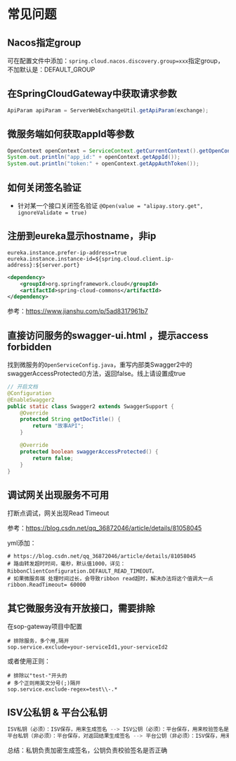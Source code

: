 # 常见问题

## Nacos指定group

可在配置文件中添加：`spring.cloud.nacos.discovery.group=xxx`指定group，不加默认是：DEFAULT_GROUP

## 在SpringCloudGateway中获取请求参数

```java
ApiParam apiParam = ServerWebExchangeUtil.getApiParam(exchange);
```

## 微服务端如何获取appId等参数

```java
OpenContext openContext = ServiceContext.getCurrentContext().getOpenContext();
System.out.println("app_id:" + openContext.getAppId());
System.out.println("token:" + openContext.getAppAuthToken());
```


## 如何关闭签名验证

- 针对某一个接口关闭签名验证
`@Open(value = "alipay.story.get", ignoreValidate = true)`


## 注册到eureka显示hostname，非ip

```properties
eureka.instance.prefer-ip-address=true
eureka.instance.instance-id=${spring.cloud.client.ip-address}:${server.port}
```

```xml
<dependency>
    <groupId>org.springframework.cloud</groupId>
    <artifactId>spring-cloud-commons</artifactId>
</dependency>
```

参考：https://www.jianshu.com/p/5ad8317961b7

## 直接访问服务的swagger-ui.html ，提示access forbidden

找到微服务的`OpenServiceConfig.java`，重写内部类Swagger2中的swaggerAccessProtected()方法，返回false。线上请设置成true

```java
// 开启文档
@Configuration
@EnableSwagger2
public static class Swagger2 extends SwaggerSupport {
    @Override
    protected String getDocTitle() {
        return "故事API";
    }

    @Override
    protected boolean swaggerAccessProtected() {
        return false;
    }
}
```

## 调试网关出现服务不可用

打断点调试，网关出现Read Timeout

参考：https://blog.csdn.net/qq_36872046/article/details/81058045

yml添加：

```properties
# https://blog.csdn.net/qq_36872046/article/details/81058045
# 路由转发超时时间，毫秒，默认值1000，详见：RibbonClientConfiguration.DEFAULT_READ_TIMEOUT。
# 如果微服务端 处理时间过长，会导致ribbon read超时，解决办法将这个值调大一点
ribbon.ReadTimeout= 60000
```


## 其它微服务没有开放接口，需要排除

在sop-gateway项目中配置

```properties
# 排除服务，多个用,隔开
sop.service.exclude=your-serviceId1,your-serviceId2
```

或者使用正则：

```properties
# 排除以"test-"开头的
# 多个正则用英文分号(;)隔开
sop.service.exclude-regex=test\\-.*
```

## ISV公私钥 & 平台公私钥

```java
ISV私钥（必须）：ISV保存，用来生成签名 --> ISV公钥（必须）：平台保存，用来校验签名是否正确
平台私钥（非必须）：平台保存，对返回结果生成签名 --> 平台公钥（非必须）：ISV保存，用来校验签名是否正确
```

总结：私钥负责加密生成签名，公钥负责校验签名是否正确
